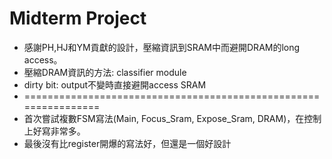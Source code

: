 # Midterm Project
- 感謝PH,HJ和YM貢獻的設計，壓縮資訊到SRAM中而避開DRAM的long access。
- 壓縮DRAM資訊的方法: classifier module
- dirty bit: output不變時直接避開access SRAM
- ================================================================
- 首次嘗試複數FSM寫法(Main, Focus_Sram, Expose_Sram, DRAM)，在控制上好寫非常多。
- 最後沒有比register開爆的寫法好，但還是一個好設計